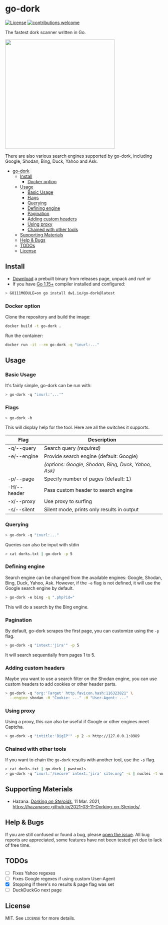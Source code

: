 # go-dork

[![License](https://img.shields.io/badge/license-MIT-_red.svg)](https://opensource.org/licenses/MIT)
[![contributions welcome](https://img.shields.io/badge/contributions-welcome-brightgreen.svg?style=flat)](https://github.com/dwisiswant0/go-dork/issues)

The fastest dork scanner written in Go.

<img src="https://user-images.githubusercontent.com/25837540/111008561-f22f9c80-83c3-11eb-8500-fb63456a4614.png" height="350">

There are also various search engines supported by go-dork, including Google, Shodan, Bing, Duck, Yahoo and Ask.

- [go-dork](#go-dork)
  - [Install](#install)
    - [Docker option](#docker-option)
  - [Usage](#usage)
    - [Basic Usage](#basic-usage)
    - [Flags](#flags)
    - [Querying](#querying)
    - [Defining engine](#defining-engine)
    - [Pagination](#pagination)
    - [Adding custom headers](#adding-custom-headers)
    - [Using proxy](#using-proxy)
    - [Chained with other tools](#chained-with-other-tools)
  - [Supporting Materials](#supporting-materials)
  - [Help \& Bugs](#help--bugs)
  - [TODOs](#todos)
  - [License](#license)

## Install

- [Download](https://github.com/dwisiswant0/go-dork/releases) a prebuilt binary from releases page, unpack and run! or
- If you have [Go 1.15+](https://golang.org/dl/) compiler installed and configured:

```bash
> GO111MODULE=on go install dw1.io/go-dork@latest
```

### Docker option
Clone the repository and build the image:
```bash
docker build -t go-dork .
```

Run the container:
```bash
docker run -it --rm go-dork -q "inurl:..."
```


## Usage

### Basic Usage

It's fairly simple, go-dork can be run with:

```bash
> go-dork -q "inurl:'...'"
```

### Flags

```bash
> go-dork -h
```

This will display help for the tool. Here are all the switches it supports.

| Flag           | Description                                          |
|----------------|------------------------------------------------------|
| -q/--query     | Search query _(required)_                            |
| -e/--engine    | Provide search engine (default: Google)              |
|                | _(options: Google, Shodan, Bing, Duck, Yahoo, Ask)_  |
| -p/--page      | Specify number of pages (default: 1)                 |
| -H/--header    | Pass custom header to search engine                  |
| -x/--proxy     | Use proxy to surfing                                 |
| -s/--silent    | Silent mode, prints only results in output           |

### Querying

```bash
> go-dork -q "inurl:..."
```

Queries can also be input with stdin

```bash
> cat dorks.txt | go-dork -p 5
```

### Defining engine

Search engine can be changed from the available engines: Google, Shodan, Bing, Duck, Yahoo, Ask.
However, if the `-e` flag is not defined, it will use the Google search engine by default.

```bash
> go-dork -e bing -q ".php?id="
```

This will do a search by the Bing engine.

### Pagination

By default, go-dork scrapes the first page, you can customize using the `-p` flag.

```bash
> go-dork -q "intext:'jira'" -p 5
```

It will search sequentially from pages 1 to 5.

### Adding custom headers

Maybe you want to use a search filter on the Shodan engine, you can use custom headers to add cookies or other header parts.

```bash
> go-dork -q "org:'Target' http.favicon.hash:116323821" \
  --engine shodan -H "Cookie: ..." -H "User-Agent: ..."
```

### Using proxy

Using a proxy, this can also be useful if Google or other engines meet Captcha.

```bash
> go-dork -q "intitle:'BigIP'" -p 2 -x http://127.0.0.1:8989
```

### Chained with other tools

If you want to chain the `go-dork` results with another tool, use the `-s` flag.

```bash
> cat dorks.txt | go-dork | pwntools
> go-dork -q "inurl:'/secure' intext:'jira' site:org" -s | nuclei -t workflows/jira-exploitaiton-workflow.yaml
```

## Supporting Materials

- Hazana. _[Dorking on Steroids](https://hazanasec.github.io/2021-03-11-Dorking-on-Steriods/)_, 11 Mar. 2021, https://hazanasec.github.io/2021-03-11-Dorking-on-Steriods/.

## Help & Bugs

If you are still confused or found a bug, please [open the issue](https://github.com/dwisiswant0/go-dork/issues). All bug reports are appreciated, some features have not been tested yet due to lack of free time.

## TODOs

- [ ] Fixes Yahoo regexes
- [ ] Fixes Google regexes if using custom User-Agent
- [x] Stopping if there's no results & page flag was set
- [ ] DuckDuckGo next page

## License

MIT. See `LICENSE` for more details.

